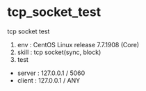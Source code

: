# tcp_socket_test
tcp socket test

1. env : CentOS Linux release 7.7.1908 (Core)
2. skill : tcp socket(sync, block)
3. test
- server : 127.0.0.1 / 5060
- client : 127.0.0.1 / ANY
